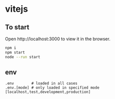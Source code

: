 # vitejs

## To start

Open http://localhost:3000 to view it in the browser.

```bash
npm i
npm start
node --run start
```

## env
```.env
.env        # loaded in all cases
.env.[mode] # only loaded in specified mode [localhost,test,development,production]
```
